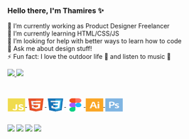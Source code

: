 ### Hello there, I'm Thamires ✨

🔭 I’m currently working as Product Designer Freelancer <br>
🌱 I’m currently learning HTML/CSS/JS <br>
🤔 I’m looking for help with better ways to learn how to code <br>
💬 Ask me about design stuff! <br>
⚡ Fun fact: I love the outdoor life 🍃 and listen to music 🤟  <br>

<div>
  <a href="https://github.com/ThamisCaetano">
  <img height="167em" src="https://github-readme-stats.vercel.app/api?username=ThamisCaetano&show_icons=true&theme=radical&include_all_commits=true&count_private=true"/>
  <img height="167em" src="https://github-readme-stats.vercel.app/api/top-langs/?username=ThamisCaetano&layout=compact&langs_count=16&theme=radical"/>
</div>
  
  ##
  
<div style="display: inline_block"><br>
  <img align="center" alt="thamis_Js" height="30" width="40" src="https://raw.githubusercontent.com/devicons/devicon/master/icons/javascript/javascript-plain.svg">
  <img align="center" alt="thamis_HTML" height="30" width="40" src="https://raw.githubusercontent.com/devicons/devicon/master/icons/html5/html5-original.svg">
  <img align="center" alt="thamis_CSS" height="30" width="40" src="https://raw.githubusercontent.com/devicons/devicon/master/icons/css3/css3-original.svg">
  <img align="center" alt="thamis_figma" height="30" width="40" src="https://raw.githubusercontent.com/devicons/devicon/master/icons/figma/figma-original.svg">
  <img align="center" alt="thamis_AI" height="30" width="40" src="https://raw.githubusercontent.com/devicons/devicon/master/icons/illustrator/illustrator-plain.svg">
  <img align="center" alt="thamis_AI" height="30" width="40" src="https://raw.githubusercontent.com/devicons/devicon/master/icons/photoshop/photoshop-plain.svg">

</div>
  
  ##
 
<div> 
 <a href="https://instagram.com/thamiscaetano" target="_blank"><img src="https://img.shields.io/badge/-Instagram-%23E4405F?style=for-the-badge&logo=instagram&logoColor=white" target="_blank"></a>
 <a href = "mailto:contato@rafaballerini.tech"><img src="https://img.shields.io/badge/-Gmail-%23333?style=for-the-badge&logo=gmail&logoColor=white" target="_blank"></a>
 <a href="https://www.linkedin.com/in/thamiscaetano/" target="_blank"><img src="https://img.shields.io/badge/-LinkedIn-%230077B5?style=for-the-badge&logo=linkedin&logoColor=white" target="_blank"></a> 
<a href="https://open.spotify.com/user/12150933962?si=54bf52e640e7428a" target="_blank"><img src="https://img.shields.io/badge/Spotify-1ED760?&style=for-the-badge&logo=spotify&logoColor=white" target="_blank"></a> 
</div>

